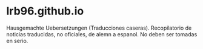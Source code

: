 # lrb96.github.io
Hausgemachte Uebersetzungen (Traducciones caseras).
Recopilatorio de noticias traducidas, no oficiales, de alemn a espanol.
No deben ser tomadas en serio.
